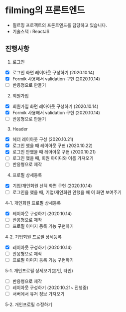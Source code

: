 # filming의 프론트엔드
- 필르밍 프로젝트의 프론트엔드를 담당하고 있습니다.
- 기술스택 : ReactJS


## 진행사항
1. 로그인
- [x] 로그인 화면 레이아웃 구성하기 (2020.10.14)
- [x] Formik 사용해서 validation 구현 (2020.10.14)
- [ ] 반응형으로 만들기

2. 회원가입
- [x] 회원가입 화면 레아아웃 구성하기 (2020.10.14)
- [x] Formik 사용해서 validation 구현 (2020.10.14)
- [ ] 반응형으로 만들기

3. Header
- [x] 헤더 레이아웃 구성 (2020.10.21)
- [x] 로그인 했을 때 레이아웃 구현 (2020.10.22)
- [x] 로그인 안했을 때 레아아웃 구현 (2020.10.21)
- [ ] 로그인 했을 때, 회원 아이디와 이름 가져오기
- [ ] 반응형으로 제작

4. 프로필 상세등록 
- [x] 기업/개인회원 선택 화면 구현 (2020.10.14)
- [ ] 로그인을 했을 때, 기업/개인회원 안했을 때 이 화면 보여주기

4-1. 개인회원 프로필 상세등록 
- [x] 레이아웃 구성하기 (2020.10.14)
- [ ] 반응형으로 제작
- [ ] 프로필 이미지 등록 기능 구현하기

4-2. 기업회원 프로필 상세등록 
- [x] 레이아웃 구성하기 (2020.10.14)
- [ ] 반응형으로 제작
- [ ] 프로필 이미지 등록 기능 구현하기

5-1. 개인프로필 상세보기(본인, 타인) 
- [ ] 반응형으로 제작
- [ ] 레이아웃 구성하기 (2020.10.21~ 진행중)
- [ ] 서버에서 유저 정보 가져오기

5-2. 개인프로필 수정하기
